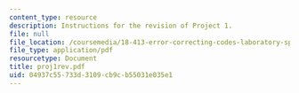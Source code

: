 ```yaml
---
content_type: resource
description: Instructions for the revision of Project 1.
file: null
file_location: /coursemedia/18-413-error-correcting-codes-laboratory-spring-2004/04937c55733d3109cb9cb55031e035e1_proj1rev.pdf
file_type: application/pdf
resourcetype: Document
title: proj1rev.pdf
uid: 04937c55-733d-3109-cb9c-b55031e035e1
---
```

